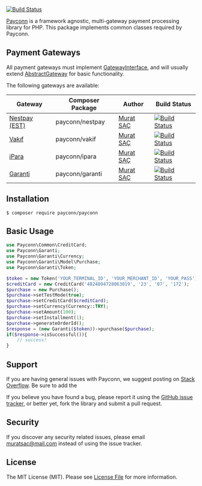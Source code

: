 [![Build Status](https://travis-ci.com/payconn/common.svg?branch=master)](https://travis-ci.com/payconn/common)

[Payconn](https://github.com/payconn/common) is a framework agnostic, multi-gateway payment
processing library for PHP. This package implements common classes required by Payconn.

## Payment Gateways

All payment gateways must implement [GatewayInterface](https://github.com/payconn/common/blob/master/src/Common/GatewayInterface.php), and will usually
extend [AbstractGateway](https://github.com/payconn/common/blob/master/src/Common/AbstractGateway.php) for basic functionality.

The following gateways are available:

Gateway | Composer Package | Author | Build Status 
--- | --- | --- | ---
[Nestpay (EST)](https://payconn.github.io/nestpay) | payconn/nestpay | [Murat SAÇ](https://github.com/muratsac) | [![Build Status](https://travis-ci.com/payconn/nestpay.svg?branch=master)](https://travis-ci.com/payconn/nestpay)
[Vakıf](https://payconn.github.io/vakif) | payconn/vakif | [Murat SAÇ](https://github.com/muratsac) | [![Build Status](https://travis-ci.com/payconn/vakif.svg?branch=master)](https://travis-ci.com/payconn/vakif)
[iPara](https://payconn.github.io/ipara) | payconn/ipara | [Murat SAÇ](https://github.com/muratsac) | [![Build Status](https://travis-ci.com/payconn/ipara.svg?branch=master)](https://travis-ci.com/payconn/ipara)
[Garanti](https://payconn.github.io/garanti) | payconn/garanti | [Murat SAÇ](https://github.com/muratsac) | [![Build Status](https://travis-ci.com/payconn/garanti.svg?branch=master)](https://travis-ci.com/payconn/garanti)

## Installation

    $ composer require payconn/payconn

## Basic Usage

```php
use Payconn\Common\CreditCard;
use Payconn\Garanti;
use Payconn\Garanti\Currency;
use Payconn\Garanti\Model\Purchase;
use Payconn\Garanti\Token;

$token = new Token('YOUR_TERMINAL_ID', 'YOUR_MERCHANT_ID', 'YOUR_PASS');
$creditCard = new CreditCard('4824894728063019', '23', '07', '172');
$purchase = new Purchase();
$purchase->setTestMode(true);
$purchase->setCreditCard($creditCard);
$purchase->setCurrency(Currency::TRY);
$purchase->setAmount(100);
$purchase->setInstallment(1);
$purchase->generateOrderId();
$response = (new Garanti($token))->purchase($purchase);
if($response->isSuccessful()){
    // success!
}
```

## Support

If you are having general issues with Payconn, we suggest posting on
[Stack Overflow](http://stackoverflow.com/). Be sure to add the

If you believe you have found a bug, please report it using the [GitHub issue tracker](https://github.com/payconn/common/issues),
or better yet, fork the library and submit a pull request.


## Security

If you discover any security related issues, please email muratsac@mail.com instead of using the issue tracker.


## License

The MIT License (MIT). Please see [License File](LICENSE.md) for more information.
